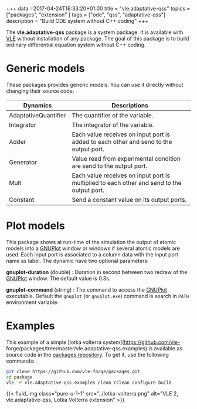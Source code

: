 +++
data =2017-04-24T16:33:20+01:00
title = "vle.adaptative-qss"
topics = ["packages", "extension" ]
tags = ["ode", "qss", "adaptative-qss"]
description = "Build ODE system without C++ coding"
+++

The **vle.adaptative-qss** package is a system package. It is available
with [VLE](../../documentationV) without installation of any package.
The goal of this package is to build ordinary differential equation
system without C++ coding.

Generic models
==============

These packages provides generic models. You can use it directly without
changing their source code.

| Dynamics             | Descriptions                                                                               |
|----------------------|--------------------------------------------------------------------------------------------|
| AdaptativeQuantifier | The quantifier of the variable.                                                            |
| Integrator           | The integrator of the variable.                                                            |
| Adder                | Each value receives on input port is added to each other and send to the output port.      |
| Generator            | Value read from experimental condition are send to the output port.                        |
| Mult                 | Each value receives on input port is multiplied to each other and send to the output port. |
| Constant             | Send a constant value on its output ports.                                                 |

Plot models
===========

This package shows at run-time of the simulation the output of atomic
models into a [GNUPlot](http://www.gnuplot.info/) window or windows if
several atomic models are used. Each input port is associated to a
column data with the input port name as label. The dynamic have two
optional parameters:

**gnuplot-duration** (double)
:   Duration in second between two redraw of the
    [GNUPlot](http://www.gnuplot.info/) window. The default value
    is 0.3s.

**gnuplot-command** (string)
:   The command to access the
    [GNUPlot](http://www.gnuplot.info/) executable. Default the
    `gnuplot` (or `gnuplot.exe`) command is search in `PATH`
    environment variable.

Examples
========

This example of a simple [lotka volterra system](https://github.com/vle-
forge/packages/tree/master/vle.adaptative-qss.examples) is available as source
code in the [packages repository](https://github.com/vle-forge/packages). To
get it, use the following commands:

```bash
git clone https://github.com/vle-forge/packages.git
cd package
vle -P vle.adaptative-qss.examples clean rclean configure build
```

{{< fluid_img class="pure-u-1-1" src="../lotka-volterra.png" alt="VLE 2, vle.adaptative-qss, Lotka Volterra extension" >}}
